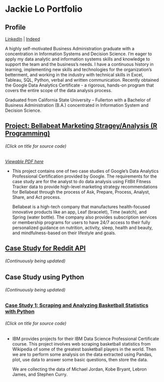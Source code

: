 # Jackie Lo Portfolio

## Profile
[LinkedIn](https://www.linkedin.com/in/jackie-lo/)  |   [Indeed](https://my.indeed.com/p/jackiel-84jwhto)

A highly self-motivated Business Administration graduate with a concentration in Information Systems and Decision Science. I’m eager to apply my data analytic and information systems skills and knowledge to support the team and the business’s needs. I have a continuous history in learning, implementing new skills and technologies for the organization’s betterment, and working in the industry with technical skills in Excel, Tableau, SQL, Python, verbal and written communication. Recently obtained the Google Data Analytics Certificate - a rigorous, hands-on program that covers the entire scope of the data analysis process.

Graduated from California State University – Fullerton with a Bachelor of Business Administration (B.A.) concentrated in Information System and Decision Science.

## [Project: Bellabeat Marketing Stragey/Analysis (R Programming)](https://github.com/liljsl/Jackie_Lo_Portfolio/blob/main/bellabeat_case_study.Rmd)
###### *(Click on title for source code)*
*[Viewable PDF here](https://github.com/liljsl/Jackie_Lo_Portfolio/blob/main/bellabeat_case_study.pdf)* 

* This project contains one of two case studies of Google’s Data Analytics Professional Certification provided by Google. The requirements for the case study are for the analyst to do data analysis using FitBit Fitness Tracker data to provide high-level marketing strategy recommendations for Bellabeat through the process of Ask, Prepare, Process, Analyst, Share, and Act process.
  
  Bellabeat is a high-tech company that manufactures health-focused innovative products like an app, Leaf (bracelet), Time (watch), and Spring (water bottle). The company also provides subscription services or membership programs for users to have 24/7 access to their fully personalized guidance on nutrition, activity, sleep, health and beauty, and mindfulness-based on their lifestyle and goals.
  
## [Case Study for Reddit API](https://github.com/liljsl/Jackie_Lo_Portfolio/blob/main/Simple%20Reddit%20API.ipynb)
###### *(Continuously being updated)*

## Case Study using Python
###### *(Continuously being updated)*
### [Case Study 1: Scraping and Analyzing Basketball Statistics with Python](https://github.com/liljsl/Jackie_Lo_Portfolio/blob/main/IBM_Python%20Data%20Analytic.ipynb)
###### *(Click on title for source code)*
* IBM provides projects for their IBM Data Science Professional Certificate course. This project involves web scraping basketball statistics from Wikipedia of some of the greatest basketball players in the world. Then we are to perform some analysis on the data extracted using Pandas, plot, use data to answer some basic questions, then store the data. 
  
  We are collecting the data of Michael Jordan, Kobe Bryant, Lebron James, and Stephen Curry.
